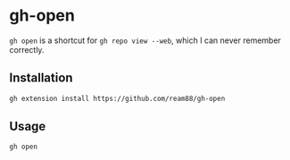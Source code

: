 # gh-open

`gh open` is a shortcut for `gh repo view --web`, which I can never remember correctly.

## Installation

```sh
gh extension install https://github.com/ream88/gh-open
```

## Usage

```sh
gh open
```

